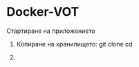 # Docker-VOT

Стартиране на  приложението

  1. Копиране на хранилището:
       git clone <repository-url>
       cd <repository-name>

  2. 
